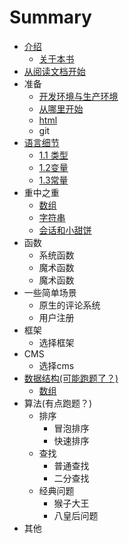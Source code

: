 # Summary

* [介绍](README.md)
  * [关于本书](0_about.md)
* [从阅读文档开始](0_chapter1.md)
* 准备
  * [开发环境与生产环境](zhun_bei/env.md)
  * [从哪里开始](zhun_bei/start.md)
  * [html](zhun_bei/html.md)
  * git
* [语言细节](01-xi-jie/01-xi-jie.md)
  * [1.1 类型](01-xi-jie/02-type.md)
  * [1.2变量](01-xi-jie/03-variable.md)
  * [1.3常量](01-xi-jie/04-const.md)
* 重中之重
  * [数组](01-xi-jie/05-array.md)
  * [字符串](01-xi-jie/06-string.md)
  * [会话和小甜饼](01-xi-jie/07-session-cookie.md)
* 函数
  * 系统函数
  * 魔术函数
  * 魔术函数
* 一些简单场景
  * 原生的评论系统
  * 用户注册
* 框架
  * 选择框架
* CMS
  * 选择cms
* [数据结构(可能跑题了？)](shu_ju_jie_gou.md)
  * [数组](shu_ju_jie_gou/shu-zu.md)
* 算法(有点跑题？)
  * 排序
    * 冒泡排序
    * 快速排序
  * 查找
    * 普通查找
    * 二分查找
  * 经典问题
    * 猴子大王
    * 八皇后问题
* 其他